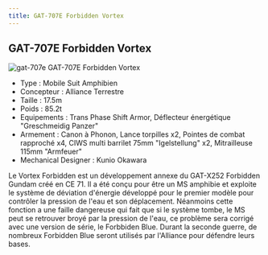 ```yaml
---
title: GAT-707E Forbidden Vortex
---
```


GAT-707E Forbidden Vortex
-------------------------

![gat-707e](/images/stories/saga/gundamseeddestiny/mechas/alliance/gat-707e.png)
GAT-707E Forbidden Vortex   
  
- Type : Mobile Suit Amphibien  
- Concepteur : Alliance Terrestre  
- Taille : 17.5m  
- Poids : 85.2t  
- Equipements : Trans Phase Shift Armor, Déflecteur énergétique "Greschmeidig Panzer"  
- Armement : Canon à Phonon, Lance torpilles x2, Pointes de combat rapproché x4, CIWS multi barrilet 75mm "Igelstellung" x2, Mitrailleuse 115mm "Armfeuer"  
- Mechanical Designer : Kunio Okawara  
  
Le Vortex Forbidden est un développement annexe du GAT-X252 Forbidden Gundam créé en CE 71. Il a été conçu pour être un MS amphibie et exploite le système de déviation d'énergie développé pour le premier modèle pour contrôler la pression de l'eau et son déplacement. Néanmoins cette fonction a une faille dangereuse qui fait que si le système tombe, le MS peut se retrouver broyé par la pression de l'eau, ce problème sera corrigé avec une version de série, le Forbbiden Blue. Durant la seconde guerre, de nombreux Forbidden Blue seront utilisés par l'Alliance pour défendre leurs bases.

